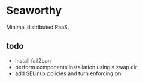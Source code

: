 Seaworthy
======

Minimal distributed PaaS.

## todo

* install fail2ban
* perform components installation using a swap dir
* add SELinux policies and turn enforcing on
